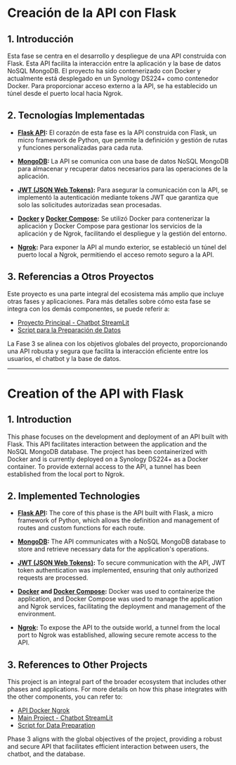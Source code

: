 # Creación de la API con Flask

## 1. Introducción

Esta fase se centra en el desarrollo y despliegue de una API construida con Flask. Esta API facilita la interacción entre la aplicación y la base de datos NoSQL MongoDB. El proyecto ha sido contenerizado con Docker y actualmente está desplegado en un Synology DS224+ como contenedor Docker. Para proporcionar acceso externo a la API, se ha establecido un túnel desde el puerto local hacia Ngrok.

## 2. Tecnologías Implementadas

- **[Flask API](https://flask.palletsprojects.com/en/2.0.x/):** El corazón de esta fase es la API construida con Flask, un micro framework de Python, que permite la definición y gestión de rutas y funciones personalizadas para cada ruta.

- **[MongoDB](https://www.mongodb.com/):** La API se comunica con una base de datos NoSQL MongoDB para almacenar y recuperar datos necesarios para las operaciones de la aplicación.

- **[JWT (JSON Web Tokens)](https://jwt.io/):** Para asegurar la comunicación con la API, se implementó la autenticación mediante tokens JWT que garantiza que solo las solicitudes autorizadas sean procesadas.

- **[Docker](https://www.docker.com/) y [Docker Compose](https://docs.docker.com/compose/):** Se utilizó Docker para contenerizar la aplicación y Docker Compose para gestionar los servicios de la aplicación y de Ngrok, facilitando el despliegue y la gestión del entorno.

- **[Ngrok](https://ngrok.com/):** Para exponer la API al mundo exterior, se estableció un túnel del puerto local a Ngrok, permitiendo el acceso remoto seguro a la API.

## 3. Referencias a Otros Proyectos

Este proyecto es una parte integral del ecosistema más amplio que incluye otras fases y aplicaciones. Para más detalles sobre cómo esta fase se integra con los demás componentes, se puede referir a:

- [Proyecto Principal - Chatbot StreamLit](https://github.com/GRKdev/StreamLit-Api)
- [Script para la Preparación de Datos](https://github.com/GRKdev/Script-SQL-API)

La Fase 3 se alinea con los objetivos globales del proyecto, proporcionando una API robusta y segura que facilita la interacción eficiente entre los usuarios, el chatbot y la base de datos.

---

# Creation of the API with Flask

## 1. Introduction

This phase focuses on the development and deployment of an API built with Flask. This API facilitates interaction between the application and the NoSQL MongoDB database. The project has been containerized with Docker and is currently deployed on a Synology DS224+ as a Docker container. To provide external access to the API, a tunnel has been established from the local port to Ngrok.

## 2. Implemented Technologies

- **[Flask API](https://flask.palletsprojects.com/en/2.0.x/):** The core of this phase is the API built with Flask, a micro framework of Python, which allows the definition and management of routes and custom functions for each route.

- **[MongoDB](https://www.mongodb.com/):** The API communicates with a NoSQL MongoDB database to store and retrieve necessary data for the application's operations.

- **[JWT (JSON Web Tokens)](https://jwt.io/):** To secure communication with the API, JWT token authentication was implemented, ensuring that only authorized requests are processed.

- **[Docker](https://www.docker.com/) and [Docker Compose](https://docs.docker.com/compose/):** Docker was used to containerize the application, and Docker Compose was used to manage the application and Ngrok services, facilitating the deployment and management of the environment.

- **[Ngrok](https://ngrok.com/):** To expose the API to the outside world, a tunnel from the local port to Ngrok was established, allowing secure remote access to the API.

## 3. References to Other Projects

This project is an integral part of the broader ecosystem that includes other phases and applications. For more details on how this phase integrates with the other components, you can refer to:

- [API Docker Ngrok](https://github.com/GRKdev/api-docker-ngrok)
- [Main Project - Chatbot StreamLit](https://github.com/GRKdev/StreamLit-Api)
- [Script for Data Preparation](https://github.com/GRKdev/Script-SQL-API)

Phase 3 aligns with the global objectives of the project, providing a robust and secure API that facilitates efficient interaction between users, the chatbot, and the database.